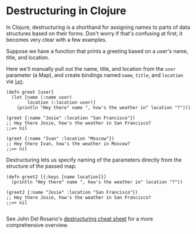 # Destructuring in Clojure

In Clojure, destructuring is a shorthand for assigning names to parts
of data structures based on their forms. Don't worry if that's
confusing at first, it becomes very clear with a few examples.

Suppose we have a function that prints a greeting based on a user's
name, title, and location.

Here we'll manually pull out the name, title, and location from the
`user` parameter (a Map), and create bindings named `name`, `title`,
and `location` via [`let`](/clojure.core/let).

```
(defn greet [user]
  (let [name (:name user)
        location (:location user)]
    (println "Hey there" name ", how's the weather in" location "?")))

(greet {:name "Josie" :location "San Francisco"})
;; Hey there Josie, how's the weather in San Francisco?
;;=> nil

(greet {:name "Ivan" :location "Moscow"})
;; Hey there Ivan, how's the weather in Moscow?
;;=> nil

```

Destructuring lets us specify naming of the parameters directly from the
structure of the passed map:

```
(defn greet2 [{:keys [name location]}]
  (println "Hey there" name ", how's the weather in" location "?"))

(greet2 {:name "Josie" :location "San Francisco"})
;; Hey there Josie, how's the weather in San Francisco?
;;=> nil


```

See John Del Rosario's [destructuring cheat sheet](http://john2x.com/blog/clojure-destructuring/) for a more comprehensive overview.
